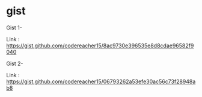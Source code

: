 # gist

Gist 1-

Link : <https://gist.github.com/codereacher15/8ac9730e396535e8d8cdae96582f9040>

Gist 2-

Link : <https://gist.github.com/codereacher15/06793262a53efe30ac56c73f28948ab8>
